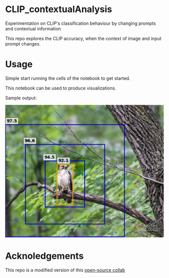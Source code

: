 # CLIP_contextualAnalysis
Experimentation on CLIP's classification behaviour by changing prompts and contextual information


This repo explores the CLIP accuracy, when the context of image and input prompt changes.


# Usage
Simple start running the cells of the notebook to get started.

This notebook can be used to produce visualizations.

Sample output:

<div align="center">
  <img src="fig_intro_zs_clip.png"/>
</div>

# Acknoledgements
This repo is a modified version of this [open-source collab](https://colab.research.google.com/github/openai/clip/blob/master/notebooks/Interacting_with_CLIP.ipynb#scrollTo=bYaEHUWrtqCS) 
